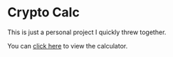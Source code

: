 # Crypto Calc

This is just a personal project I quickly threw together.

You can [click here](https://wadeshuler.github.io/crypto-calc/public/index.html) to view the calculator.
